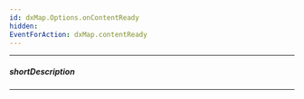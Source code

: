 ```yaml
---
id: dxMap.Options.onContentReady
hidden: 
EventForAction: dxMap.contentReady
---
```

---
##### shortDescription

---

